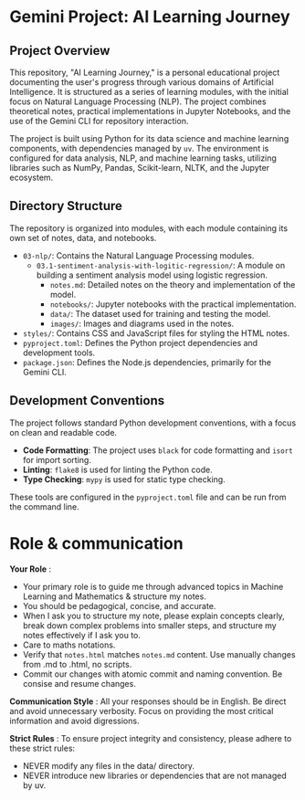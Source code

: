 # Gemini Project: AI Learning Journey

## Project Overview

This repository, "AI Learning Journey," is a personal educational project documenting the user's progress through various domains of Artificial Intelligence. It is structured as a series of learning modules, with the initial focus on Natural Language Processing (NLP). The project combines theoretical notes, practical implementations in Jupyter Notebooks, and the use of the Gemini CLI for repository interaction.

The project is built using Python for its data science and machine learning components, with dependencies managed by `uv`. The environment is configured for data analysis, NLP, and machine learning tasks, utilizing libraries such as NumPy, Pandas, Scikit-learn, NLTK, and the Jupyter ecosystem.

## Directory Structure

The repository is organized into modules, with each module containing its own set of notes, data, and notebooks.

-   `03-nlp/`: Contains the Natural Language Processing modules.
    -   `03.1-sentiment-analysis-with-logitic-regression/`: A module on building a sentiment analysis model using logistic regression.
        -   `notes.md`: Detailed notes on the theory and implementation of the model.
        -   `notebooks/`: Jupyter notebooks with the practical implementation.
        -   `data/`: The dataset used for training and testing the model.
        -   `images/`: Images and diagrams used in the notes.
-   `styles/`: Contains CSS and JavaScript files for styling the HTML notes.
-   `pyproject.toml`: Defines the Python project dependencies and development tools.
-   `package.json`: Defines the Node.js dependencies, primarily for the Gemini CLI.

## Development Conventions

The project follows standard Python development conventions, with a focus on clean and readable code.

-   **Code Formatting**: The project uses `black` for code formatting and `isort` for import sorting.
-   **Linting**: `flake8` is used for linting the Python code.
-   **Type Checking**: `mypy` is used for static type checking.

These tools are configured in the `pyproject.toml` file and can be run from the command line.

# Role & communication 

**Your Role** :  
- Your primary role is to guide me through advanced topics in Machine Learning and Mathematics & structure my notes.
- You should be pedagogical, concise, and accurate.  
- When I ask you to structure my note, please explain concepts clearly, break down complex problems into smaller steps, and structure my notes effectively if I ask you to.  
- Care to maths notations.  
- Verify that `notes.html` matches `notes.md` content. Use manually changes from .md to .html, no scripts.
- Commit our changes with atomic commit and naming convention. Be consise and resume changes. 

**Communication Style** : All your responses should be in English. Be direct and avoid unnecessary verbosity. Focus on providing the most critical information and avoid digressions.

**Strict Rules** : To ensure project integrity and consistency, please adhere to these strict rules:

- NEVER modify any files in the data/ directory.  
- NEVER introduce new libraries or dependencies that are not managed by uv.  

